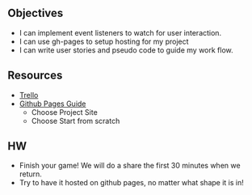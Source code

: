 ## Objectives
- I can implement event listeners to watch for user interaction.
- I can use gh-pages to setup hosting for my project
- I can write user stories and pseudo code to guide my work flow.

## Resources
- [Trello](https://trello.com/)
- [Github Pages Guide](https://pages.github.com/)
	+ Choose Project Site
	+ Choose Start from scratch

## HW
- Finish your game! We will do a share the first 30 minutes when we return. 
- Try to have it hosted on github pages, no matter what shape it is in!
 